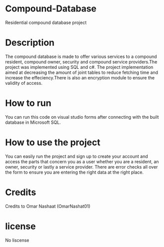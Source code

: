 # Compound-Database
Residential compound database project
# Description
The compound database is made to offer various services to a compound resident, compound owner, security and compound service providers.The project was implemented using SQL and c#.
The project implementation aimed at decreasing the amount of joint tables to reduce fetching time and increase the effeciency.There is also an encryption module to ensure the validity of access.
# How to run
You can run this code on visual studio forms after connecting with the built database in Microsoft SQL.

# How to use the project
You can easily run the project and sign up to create your account and access the parts that concern you as a user whether you are a resident, an owner, security or lastly a service provider.
There are error checks all over the form to ensure you are entering the right data at the right place.

# Credits
Credits to Omar Nashaat (OmarNashat01)

# license
No liscense
